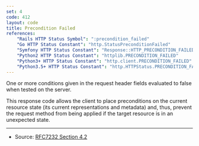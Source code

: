 ```yaml
---
set: 4
code: 412
layout: code
title: Precondition Failed
references:
    "Rails HTTP Status Symbol": ":precondition_failed"
    "Go HTTP Status Constant": "http.StatusPreconditionFailed"
    "Symfony HTTP Status Constant": "Response::HTTP_PRECONDITION_FAILED"
    "Python2 HTTP Status Constant": "httplib.PRECONDITION_FAILED"
    "Python3+ HTTP Status Constant": "http.client.PRECONDITION_FAILED"
    "Python3.5+ HTTP Status Constant": "http.HTTPStatus.PRECONDITION_FAILED"
---
```


One or more conditions given in the request header fields evaluated to
false when tested on the server.

This response code allows the client to place preconditions on the
current resource state (its current representations and metadata) and,
thus, prevent the request method from being applied if the target
resource is in an unexpected state.

---

* Source: [RFC7232 Section 4.2][1]

[1]: <{{site.rfcUrl}}/rfc7232#section-4.2>
